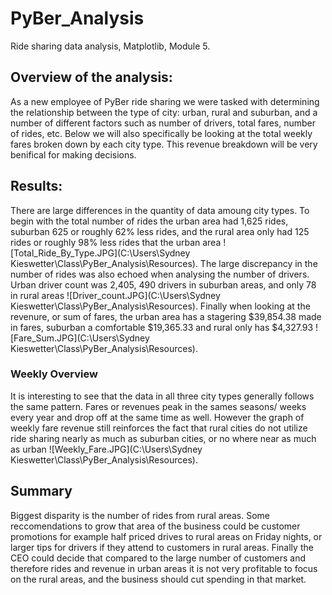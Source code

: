 # PyBer_Analysis
Ride sharing data analysis, Matplotlib, Module 5. 

## Overview of the analysis: 
As a new employee of PyBer ride sharing we were tasked with determining the relationship between the type of city: urban, rural and suburban, and a number of different factors such as number of drivers, total fares, number of rides, etc. Below we will also specifically be looking at the total weekly fares broken down by each city type. This revenue breakdown will be very benifical for making decisions. 

## Results: 
There are large differences in the quantity of data amoung city types. To begin with the total number of rides the urban area had 1,625 rides, suburban 625 or roughly 62% less rides, and the rural area only had 125 rides or roughly 98% less rides that the urban area ![Total_Ride_By_Type.JPG](C:\Users\Sydney Kieswetter\Class\PyBer_Analysis\Resources).  The large discrepancy in the number of rides was also echoed when analysing the number of drivers. Urban driver count was 2,405, 490 drivers in suburban areas, and only 78 in rural areas ![Driver_count.JPG](C:\Users\Sydney Kieswetter\Class\PyBer_Analysis\Resources). Finally when looking at the revenure, or sum of fares, the urban area has a stagering $39,854.38 made in fares, suburban a comfortable $19,365.33 and rural only has $4,327.93 ![Fare_Sum.JPG](C:\Users\Sydney Kieswetter\Class\PyBer_Analysis\Resources).

### Weekly Overview
It is interesting to see that the data in all three city types generally follows the same pattern. Fares or revenues peak in the sames seasons/ weeks every year and drop off at the same time as well. However the graph of weekly fare revenue still reinforces the fact that rural cities do not utilize ride sharing nearly as much as suburban cities, or no where near as much as urban ![Weekly_Fare.JPG](C:\Users\Sydney Kieswetter\Class\PyBer_Analysis\Resources).

## Summary 
Biggest disparity is the number of rides from rural areas. Some reccomendations to grow that area of the business could be customer promotions for example half priced drives to rural areas on Friday nights, or larger tips for drivers if they attend to customers in rural areas. Finally the CEO could decide that compared to the large number of customers and therefore rides and revenue in urban areas it is not very profitable to focus on the rural areas, and the business should cut spending in that market. 